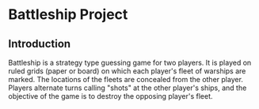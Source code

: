 # Battleship Project

## Introduction 
Battleship is a strategy type guessing game for two players. It is played on ruled grids (paper or board) on which
each player's fleet of warships are marked. The locations of the fleets are concealed from the other player. Players
alternate turns calling "shots" at the other player's ships, and the objective of the game is to destroy the opposing
player's fleet.